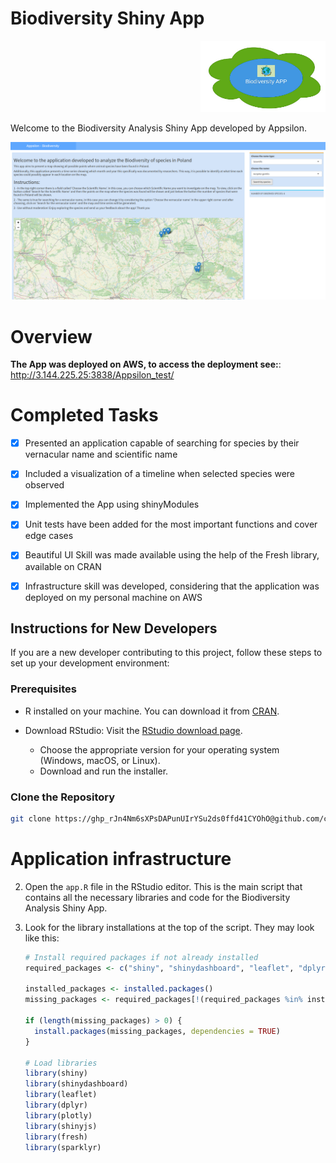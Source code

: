 # Biodiversity Shiny App

<div align="right">
  <img src="/logo.jpg" alt="Your Logo" width="200">
</div>

Welcome to the Biodiversity Analysis Shiny App developed by Appsilon.

<div align="center">
  <img src="app.png" alt="Biodiversity App Screenshot" width="800">
</div>




# Overview

**The App was deployed on AWS, to access the deployment see:**: http://3.144.225.25:3838/Appsilon_test/

# Completed Tasks

- [x] Presented an application capable of searching for species by their vernacular name and scientific name
- [x] Included a visualization of a timeline when selected species were observed
- [x] Implemented the App using shinyModules
- [x] Unit tests have been added for the most important functions and cover edge cases
- [X] Beautiful UI Skill was made available using the help of the Fresh library, available on CRAN
- [X] Infrastructure skill was developed, considering that the application was deployed on my personal machine on AWS
      

## Instructions for New Developers

If you are a new developer contributing to this project, follow these steps to set up your development environment:

### Prerequisites

- R installed on your machine. You can download it from [CRAN](https://cran.r-project.org/).

-  Download RStudio: Visit the [RStudio download page](https://www.rstudio.com/products/rstudio/download/).
   - Choose the appropriate version for your operating system (Windows, macOS, or Linux).
   - Download and run the installer.

### Clone the Repository

```bash
git clone https://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@github.com/caiogbb/Appsilon_test.git
```

# Application infrastructure

2. Open the `app.R` file in the RStudio editor. This is the main script that contains all the necessary libraries and code for the Biodiversity Analysis Shiny App.

3. Look for the library installations at the top of the script. They may look like this:

   ```R
   # Install required packages if not already installed
   required_packages <- c("shiny", "shinydashboard", "leaflet", "dplyr", "plotly", "shinyjs", "fresh", "sparklyr")

   installed_packages <- installed.packages()
   missing_packages <- required_packages[!(required_packages %in% installed_packages[, "Package"])]

   if (length(missing_packages) > 0) {
     install.packages(missing_packages, dependencies = TRUE)
   }

   # Load libraries
   library(shiny)
   library(shinydashboard)
   library(leaflet)
   library(dplyr)
   library(plotly)
   library(shinyjs)
   library(fresh)
   library(sparklyr)
    ```
